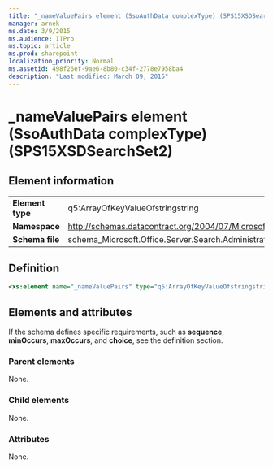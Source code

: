 ```yaml
---
title: "_nameValuePairs element (SsoAuthData complexType) (SPS15XSDSearchSet2)"
manager: arnek
ms.date: 3/9/2015
ms.audience: ITPro
ms.topic: article
ms.prod: sharepoint
localization_priority: Normal
ms.assetid: 498f26ef-9ae6-8b80-c34f-2778e7958ba4
description: "Last modified: March 09, 2015"
---
```


# _nameValuePairs element (SsoAuthData complexType) (SPS15XSDSearchSet2)
 
## Element information

|||
|:-----|:-----|
|**Element type** <br/> |q5:ArrayOfKeyValueOfstringstring  <br/> |
|**Namespace** <br/> |http://schemas.datacontract.org/2004/07/Microsoft.Office.Server.Search.Administration  <br/> |
|**Schema file** <br/> |schema_Microsoft.Office.Server.Search.Administration.xsd  <br/> |
   
## Definition

```XML
<xs:element name="_nameValuePairs" type="q5:ArrayOfKeyValueOfstringstring" minOccurs="0"></xs:element>

```

## Elements and attributes

If the schema defines specific requirements, such as **sequence**, **minOccurs**, **maxOccurs**, and **choice**, see the definition section. 
  
### Parent elements

None.
  
### Child elements

None.
  
### Attributes

None.
  

